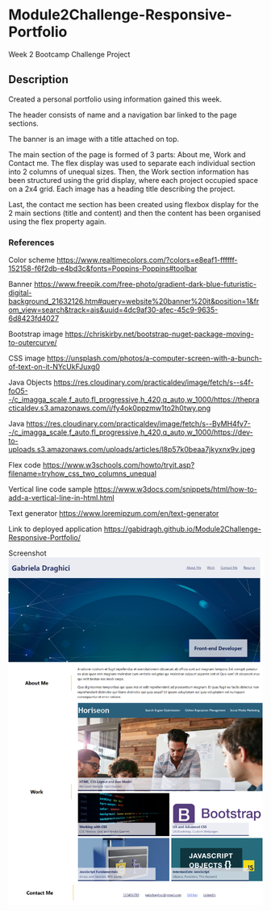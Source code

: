 # Module2Challenge-Responsive-Portfolio
Week 2 Bootcamp Challenge Project

## Description

Created a personal portfolio using information gained this week. 

The header consists of name and a navigation bar linked to the page sections.

The banner is an image with a title attached on top. 

The main section of the page is formed of 3 parts: About me, Work and Contact me. The flex display was used to separate each individual section into 2 columns of unequal sizes. 
Then, the Work section information has been structured using the grid display, where each project occupied space on a 2x4 grid. Each image has a heading title describing the project.

Last, the contact me section has been created using flexbox display for the 2 main sections (title and content) and then the content has been organised using the flex property again.



### References

Color scheme https://www.realtimecolors.com/?colors=e8eaf1-ffffff-152158-f6f2db-e4bd3c&fonts=Poppins-Poppins#toolbar

Banner https://www.freepik.com/free-photo/gradient-dark-blue-futuristic-digital-background_21632126.htm#query=website%20banner%20it&position=1&from_view=search&track=ais&uuid=4dc9af30-afec-45c9-9635-6d8423fd4027 

Bootstrap image https://chriskirby.net/bootstrap-nuget-package-moving-to-outercurve/

CSS image https://unsplash.com/photos/a-computer-screen-with-a-bunch-of-text-on-it-NYcUkFJuxg0

Java Objects https://res.cloudinary.com/practicaldev/image/fetch/s--s4f-foO5--/c_imagga_scale,f_auto,fl_progressive,h_420,q_auto,w_1000/https://thepracticaldev.s3.amazonaws.com/i/fy4ok0ppzmw1to2h0twy.png

Java https://res.cloudinary.com/practicaldev/image/fetch/s--ByMH4fv7--/c_imagga_scale,f_auto,fl_progressive,h_420,q_auto,w_1000/https://dev-to-uploads.s3.amazonaws.com/uploads/articles/l8p57k0beaa7jkyxnx9v.jpeg

Flex code https://www.w3schools.com/howto/tryit.asp?filename=tryhow_css_two_columns_unequal 

Vertical line code sample https://www.w3docs.com/snippets/html/how-to-add-a-vertical-line-in-html.html 

Text generator https://www.loremipzum.com/en/text-generator

Link to deployed application https://gabidragh.github.io/Module2Challenge-Responsive-Portfolio/

Screenshot ![Application Screenshot](screencapture-gabidragh-github-io-Module2Challenge-Responsive-Portfolio-2023-12-14-21_39_58.png "Application Screenshot")
